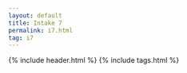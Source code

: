 ```yaml
---
layout: default
title: Intake 7
permalink: i7.html
tag: i7
---
```

{% include header.html %}
{% include tags.html %}
